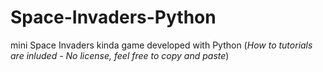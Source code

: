 # Space-Invaders-Python
mini Space Invaders kinda game developed with Python
(_How to tutorials are inluded - No license, feel free to copy and paste_)
